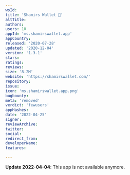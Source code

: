 ```yaml
---
wsId: 
title: 'Shamirs Wallet 💎'
altTitle: 
authors: 
users: 10
appId: 'ms.shamirswallet.app'
appCountry: 
released: '2020-07-28'
updated: '2020-12-04'
version: '1.3.1'
stars: 
ratings: 
reviews: 
size: '8.2M'
website: 'https://shamirswallet.com/'
repository: 
issue: 
icon: 'ms.shamirswallet.app.png'
bugbounty: 
meta: 'removed'
verdict: 'fewusers'
appHashes: 
date: '2022-04-25'
signer: 
reviewArchive: 
twitter: 
social: 
redirect_from: 
developerName: 
features: 

---
```


**Update 2022-04-04**: This app is not available anymore.


